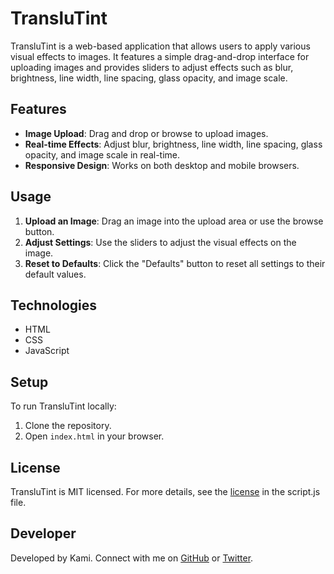 # TransluTint

TransluTint is a web-based application that allows users to apply various visual effects to images. It features a simple drag-and-drop interface for uploading images and provides sliders to adjust effects such as blur, brightness, line width, line spacing, glass opacity, and image scale.

## Features

- **Image Upload**: Drag and drop or browse to upload images.
- **Real-time Effects**: Adjust blur, brightness, line width, line spacing, glass opacity, and image scale in real-time.
- **Responsive Design**: Works on both desktop and mobile browsers.

## Usage

1. **Upload an Image**: Drag an image into the upload area or use the browse button.
2. **Adjust Settings**: Use the sliders to adjust the visual effects on the image.
3. **Reset to Defaults**: Click the "Defaults" button to reset all settings to their default values.

## Technologies

- HTML
- CSS
- JavaScript

## Setup

To run TransluTint locally:

1. Clone the repository.
2. Open `index.html` in your browser.

## License

TransluTint is MIT licensed. For more details, see the [license](script.js) in the script.js file.

## Developer

Developed by Kami. Connect with me on [GitHub](https://github.com/senpaihunters) or [Twitter](https://twitter.com/Kami_dev_).